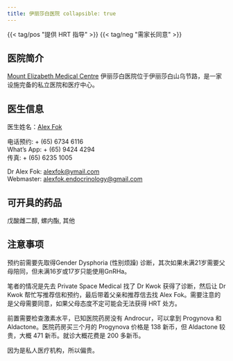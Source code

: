 ```yaml
---
title: 伊丽莎白医院 collapsible: true
---
```


{{< tag/pos "提供 HRT 指导" >}} {{< tag/neg "需家长同意" >}}

## 医院简介

[Mount Elizabeth Medical Centre](https://www.memc.com.sg/)
伊丽莎白医院位于伊丽莎白山乌节路，是一家设施完备的私立医院和医疗中心。

## 医生信息

医生姓名：[Alex Fok](https://www.alexfok.com/index.html)

电话预约: + (65) 6734 6116\
What’s App: + (65) 9424 4294\
传真: + (65) 6235 1005

Dr Alex Fok: alexfok@ymail.com\
Webmaster: alexfok.endocrinology@gmail.com

## 可开具的药品

戊酸雌二醇, 螺内酯, 其他

## 注意事项

预约前需要先取得Gender Dysphoria (性别烦躁) 诊断，其次如果未满21岁需要父母陪同，但未满16岁或17岁只能使用GnRHa。

笔者的情况是先去 Private Space Medical 找了 Dr Kwok 获得了诊断，然后让 Dr Kwok
帮忙写推荐信和预约，最后带着父亲和推荐信去找 Alex Fok。需要注意的是父母需要同意，如果父母态度不定可能会无法获得 HRT 处方。

前置需要检查激素水平，已知医院药房没有 Androcur，可以拿到 Progynova 和 Aldactone。医院药房买三个月的 Progynova 价格是
138 新币，但 Aldactone 较贵，大概 471 新币。就诊大概花费是 200 多新币。

因为是私人医疗机构，所以偏贵。
